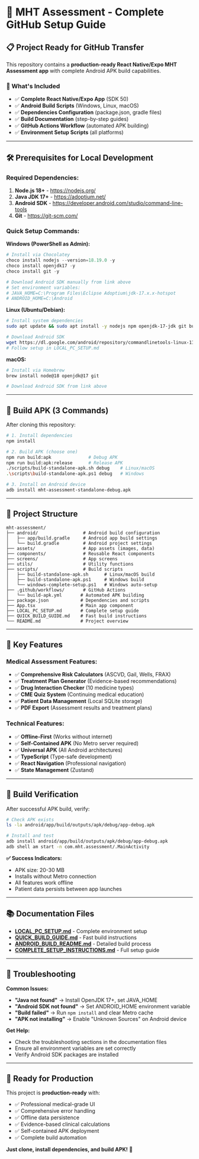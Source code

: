 # 🚀 MHT Assessment - Complete GitHub Setup Guide

## **📋 Project Ready for GitHub Transfer**

This repository contains a **production-ready React Native/Expo MHT Assessment app** with complete Android APK build capabilities.

### **🎯 What's Included**

- ✅ **Complete React Native/Expo App** (SDK 50)
- ✅ **Android Build Scripts** (Windows, Linux, macOS)
- ✅ **Dependencies Configuration** (package.json, gradle files)
- ✅ **Build Documentation** (step-by-step guides)
- ✅ **GitHub Actions Workflow** (automated APK building)
- ✅ **Environment Setup Scripts** (all platforms)

---

## **🛠️ Prerequisites for Local Development**

### **Required Dependencies:**
1. **Node.js 18+** - https://nodejs.org/
2. **Java JDK 17+** - https://adoptium.net/
3. **Android SDK** - https://developer.android.com/studio/command-line-tools
4. **Git** - https://git-scm.com/

### **Quick Setup Commands:**

**Windows (PowerShell as Admin):**
```powershell
# Install via Chocolatey
choco install nodejs --version=18.19.0 -y
choco install openjdk17 -y
choco install git -y

# Download Android SDK manually from link above
# Set environment variables:
# JAVA_HOME=C:\Program Files\Eclipse Adoptium\jdk-17.x.x-hotspot
# ANDROID_HOME=C:\Android
```

**Linux (Ubuntu/Debian):**
```bash
# Install system dependencies
sudo apt update && sudo apt install -y nodejs npm openjdk-17-jdk git build-essential

# Download Android SDK
wget https://dl.google.com/android/repository/commandlinetools-linux-11076708_latest.zip
# Follow setup in LOCAL_PC_SETUP.md
```

**macOS:**
```bash
# Install via Homebrew
brew install node@18 openjdk@17 git

# Download Android SDK from link above
```

---

## **🚀 Build APK (3 Commands)**

After cloning this repository:

```bash
# 1. Install dependencies
npm install

# 2. Build APK (choose one)
npm run build:apk              # Debug APK
npm run build:apk:release      # Release APK
./scripts/build-standalone-apk.sh debug    # Linux/macOS
.\scripts\build-standalone-apk.ps1 debug   # Windows

# 3. Install on Android device
adb install mht-assessment-standalone-debug.apk
```

---

## **📁 Project Structure**

```
mht-assessment/
├── android/                 # Android build configuration
│   ├── app/build.gradle     # Android app build settings
│   └── build.gradle         # Android project settings
├── assets/                  # App assets (images, data)
├── components/              # Reusable React components
├── screens/                 # App screens
├── utils/                   # Utility functions
├── scripts/                 # Build scripts
│   ├── build-standalone-apk.sh      # Linux/macOS build
│   ├── build-standalone-apk.ps1     # Windows build
│   └── windows-complete-setup.ps1   # Windows auto-setup
├── .github/workflows/       # GitHub Actions
│   └── build-apk.yml       # Automated APK building
├── package.json            # Dependencies and scripts
├── App.tsx                 # Main app component
├── LOCAL_PC_SETUP.md       # Complete setup guide
├── QUICK_BUILD_GUIDE.md    # Fast build instructions
└── README.md               # Project overview
```

---

## **🔧 Key Features**

### **Medical Assessment Features:**
- ✅ **Comprehensive Risk Calculators** (ASCVD, Gail, Wells, FRAX)
- ✅ **Treatment Plan Generator** (Evidence-based recommendations)
- ✅ **Drug Interaction Checker** (10 medicine types)
- ✅ **CME Quiz System** (Continuing medical education)
- ✅ **Patient Data Management** (Local SQLite storage)
- ✅ **PDF Export** (Assessment results and treatment plans)

### **Technical Features:**
- ✅ **Offline-First** (Works without internet)
- ✅ **Self-Contained APK** (No Metro server required)
- ✅ **Universal APK** (All Android architectures)
- ✅ **TypeScript** (Type-safe development)
- ✅ **React Navigation** (Professional navigation)
- ✅ **State Management** (Zustand)

---

## **🎯 Build Verification**

After successful APK build, verify:

```bash
# Check APK exists
ls -la android/app/build/outputs/apk/debug/app-debug.apk

# Install and test
adb install android/app/build/outputs/apk/debug/app-debug.apk
adb shell am start -n com.mht.assessment/.MainActivity
```

**✅ Success Indicators:**
- APK size: 20-30 MB
- Installs without Metro connection
- All features work offline
- Patient data persists between app launches

---

## **📚 Documentation Files**

- **[LOCAL_PC_SETUP.md](LOCAL_PC_SETUP.md)** - Complete environment setup
- **[QUICK_BUILD_GUIDE.md](QUICK_BUILD_GUIDE.md)** - Fast build instructions  
- **[ANDROID_BUILD_README.md](ANDROID_BUILD_README.md)** - Detailed build process
- **[COMPLETE_SETUP_INSTRUCTIONS.md](COMPLETE_SETUP_INSTRUCTIONS.md)** - Full setup guide

---

## **🚨 Troubleshooting**

**Common Issues:**
- **"Java not found"** → Install OpenJDK 17+, set JAVA_HOME
- **"Android SDK not found"** → Set ANDROID_HOME environment variable
- **"Build failed"** → Run `npm install` and clear Metro cache
- **"APK not installing"** → Enable "Unknown Sources" on Android device

**Get Help:**
- Check the troubleshooting sections in the documentation files
- Ensure all environment variables are set correctly
- Verify Android SDK packages are installed

---

## **🎉 Ready for Production**

This project is **production-ready** with:
- ✅ Professional medical-grade UI
- ✅ Comprehensive error handling
- ✅ Offline data persistence
- ✅ Evidence-based clinical calculations
- ✅ Self-contained APK deployment
- ✅ Complete build automation

**Just clone, install dependencies, and build APK!** 🚀